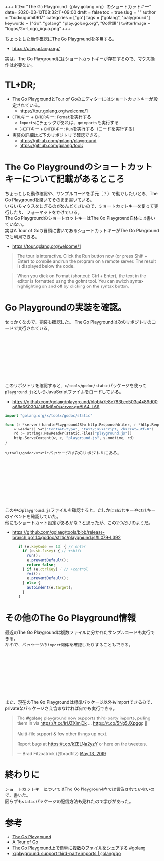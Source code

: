 +++
title= "The Go Playground（play.golang.org）のショートカットキー"
date= 2020-03-13T08:32:11+09:00
draft = false
toc = true
slug = ""
author = "budougumi0617"
categories = ["go"]
tags = ["golang", "palyground"]
keywords = ["Go", "golang", "play.golang.org", "Go言語"]
twitterImage = "logos/Go-Logo_Aqua.png"
+++

ちょっとした動作確認にThe Go Playgroundを多用する。

- https://play.golang.org/

実は、The Go Playgroundにはショートカットキーが存在するので、マウス操作は必要ない。

<!--more-->

# TL+DR;
- The Go PlaygroundとTour of Goのエディターにはショートカットキーが設定されている。
    - https://tour.golang.org/welcome/1
- `CTRL`キー + `ENTER`キー: `Format`を実行する
    - `Imports`にチェックがあれば、`goimports`も実行する
    - `SHIFT`キー + `ENTER`キー: `Run`を実行する（コードを実行する）
- 実装の詳細は以下のリポジトリで確認できる。
    - https://github.com/golang/playground
    - https://github.com/golang/tools

# The Go Playgroundのショートカットキーについて記載があるところ
ちょっとした動作確認や、サンプルコードを手元（？）で動かしたいとき、The Go Playgroundを開いてそのまま書いている。  
いちいちマウスをにぎるのがめんどくさいので、ショートカットキーを使って実行したり、フォーマットをかけている。  
The Go PlaygroundのショートカットキーはThe Go Playground自体には書いていない。  
実はA Tour of Goの冒頭に書いてあるショートカットキーがThe Go Playgroundでも利用できる。

- https://tour.golang.org/welcome/1

> The tour is interactive. Click the Run button now (or press Shift + Enter) to compile and run the program on a remote server. The result is displayed below the code.

> When you click on Format (shortcut: Ctrl + Enter), the text in the editor is formatted using the gofmt tool. You can switch syntax highlighting on and off by clicking on the syntax button.


# Go Playgroundの実装を確認。
せっかくなので、実装も確認した。
The Go Playgroundは次のリポジトリのコードで実行されている。

<div class="iframely-embed"><div class="iframely-responsive" style="height: 140px; padding-bottom: 0;"><a href="https://github.com/golang/playground" data-iframely-url="//cdn.iframe.ly/K2PRvCo"></a></div></div><script async src="//cdn.iframe.ly/embed.js" charset="utf-8"></script>

このリポジトリを確認すると、`x/tools/godoc/static`パッケージを使って`playground.js`というJavaScriptファイルをロードしている。

- https://github.com/golang/playground/blob/a7e8e783bec503a4489d00a68d6603941455d8c0/server.go#L64-L68

```go
import "golang.org/x/tools/godoc/static"

func (s *server) handlePlaygroundJS(w http.ResponseWriter, r *http.Request) {
	w.Header().Set("Content-type", "text/javascript; charset=utf-8")
	rd := strings.NewReader(static.Files["playground.js"])
	http.ServeContent(w, r, "playground.js", s.modtime, rd)
}
```

`x/tools/godoc/static`パッケージは次のリポジトリにある。

<div class="iframely-embed"><div class="iframely-responsive" style="height: 140px; padding-bottom: 0;"><a href="https://github.com/golang/tools" data-iframely-url="//cdn.iframe.ly/T71XGV2"></a></div></div><script async src="//cdn.iframe.ly/embed.js" charset="utf-8"></script>

この中の`playground.js`ファイルを確認すると、たしかに`Shift`キーや`Ctrl`キーのイベントを確認していた。  
他にもショートカット設定があるかな？と思ったが、この2つだけのようだ。

- https://github.com/golang/tools/blob/release-branch.go1.14/godoc/static/playground.js#L379-L392

```js
      if (e.keyCode == 13) { // enter
        if (e.shiftKey) { // +shift
          run();
          e.preventDefault();
          return false;
        } if (e.ctrlKey) { // +control
          fmt();
          e.preventDefault();
        } else {
          autoindent(e.target);
        }
      }
```

# その他のThe Go Playground情報
最近のThe Go Playgroundは複数ファイルに分かれたサンプルコードも実行できる。  
なので、パッケージの`import`関係を確認したりすることもできる。

<div class="iframely-embed"><div class="iframely-responsive" style="height: 140px; padding-bottom: 0;"><a href="https://qiita.com/tenntenn/items/4c2d33f795aa6e23e188" data-iframely-url="//cdn.iframe.ly/sCgOC1z?iframe=card-small"></a></div></div><script async src="//cdn.iframe.ly/embed.js" charset="utf-8"></script>

また、現在のThe Go Playgroundは標準パッケージ以外もimportできるので、privateなパッケージさえ含まなければ何でも実行できる。

<blockquote class="twitter-tweet"><p lang="en" dir="ltr">The <a href="https://twitter.com/hashtag/golang?src=hash&amp;ref_src=twsrc%5Etfw">#golang</a> playground now supports third-party imports, pulling them in via <a href="https://t.co/IrUZXimjCk">https://t.co/IrUZXimjCk</a> ... <a href="https://t.co/5Ng5JXpggq">https://t.co/5Ng5JXpggq</a> 🎉<br><br>Multi-file support &amp; few other things up next.<br><br>Report bugs at <a href="https://t.co/kZELNa2yzY">https://t.co/kZELNa2yzY</a> or here on the tweeters.</p>&mdash; Brad Fitzpatrick (@bradfitz) <a href="https://twitter.com/bradfitz/status/1128069715455123457?ref_src=twsrc%5Etfw">May 13, 2019</a></blockquote> <script async src="https://platform.twitter.com/widgets.js" charset="utf-8"></script>

# 終わりに
ショートカットキーについてはThe Go Playground内では言及されていないので、書いた。  
図らずも`static`パッケージの配信方法も見れたので学びがあった。

# 参考
- [The Go Playground](https://play.golang.org/)
- [A Tour of Go](https://tour.golang.org/welcome/1)
- [The Go Playground上で簡単に複数のファイルをシェアする #golang](https://qiita.com/tenntenn/items/4c2d33f795aa6e23e188)
- [x/playground: support third-party imports | golang/go](https://github.com/golang/go/issues/31944)
